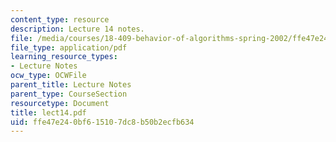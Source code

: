 ```yaml
---
content_type: resource
description: Lecture 14 notes.
file: /media/courses/18-409-behavior-of-algorithms-spring-2002/ffe47e240bf615107dc8b50b2ecfb634_lect14.pdf
file_type: application/pdf
learning_resource_types:
- Lecture Notes
ocw_type: OCWFile
parent_title: Lecture Notes
parent_type: CourseSection
resourcetype: Document
title: lect14.pdf
uid: ffe47e24-0bf6-1510-7dc8-b50b2ecfb634
---
```

